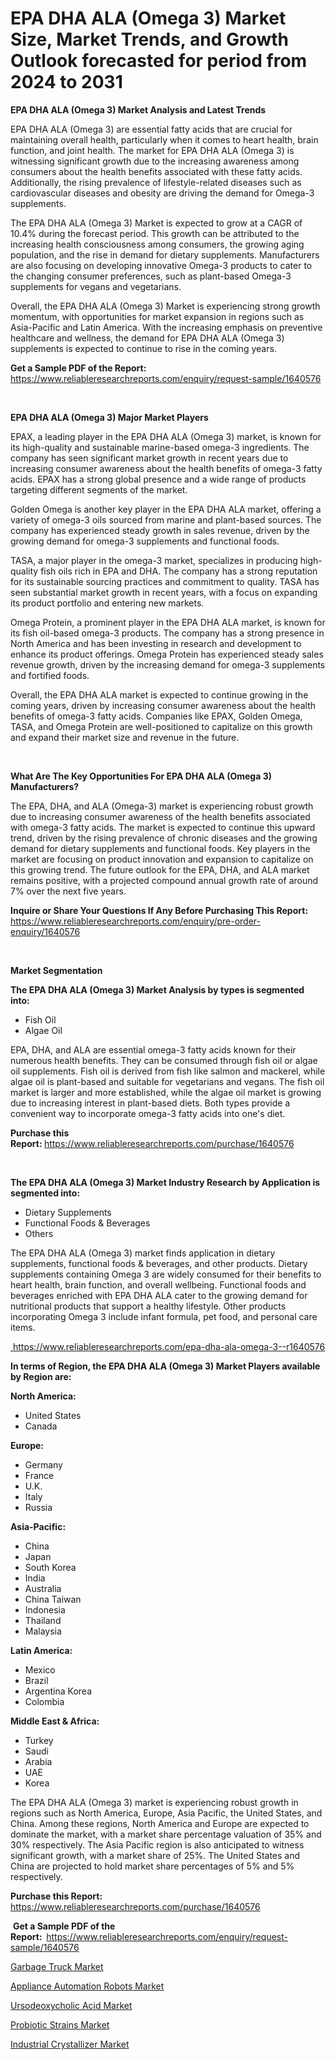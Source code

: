 <p><h1>EPA DHA ALA (Omega 3) Market Size, Market Trends, and Growth Outlook forecasted for period from 2024 to 2031</h1></p><p><strong>EPA DHA ALA (Omega 3) Market Analysis and Latest Trends</strong></p>
<p><p>EPA DHA ALA (Omega 3) are essential fatty acids that are crucial for maintaining overall health, particularly when it comes to heart health, brain function, and joint health. The market for EPA DHA ALA (Omega 3) is witnessing significant growth due to the increasing awareness among consumers about the health benefits associated with these fatty acids. Additionally, the rising prevalence of lifestyle-related diseases such as cardiovascular diseases and obesity are driving the demand for Omega-3 supplements.</p><p>The EPA DHA ALA (Omega 3) Market is expected to grow at a CAGR of 10.4% during the forecast period. This growth can be attributed to the increasing health consciousness among consumers, the growing aging population, and the rise in demand for dietary supplements. Manufacturers are also focusing on developing innovative Omega-3 products to cater to the changing consumer preferences, such as plant-based Omega-3 supplements for vegans and vegetarians.</p><p>Overall, the EPA DHA ALA (Omega 3) Market is experiencing strong growth momentum, with opportunities for market expansion in regions such as Asia-Pacific and Latin America. With the increasing emphasis on preventive healthcare and wellness, the demand for EPA DHA ALA (Omega 3) supplements is expected to continue to rise in the coming years.</p></p>
<p><strong>Get a Sample PDF of the Report:&nbsp;</strong> <a href="https://www.reliableresearchreports.com/enquiry/request-sample/1640576">https://www.reliableresearchreports.com/enquiry/request-sample/1640576</a></p>
<p>&nbsp;</p>
<p><strong>EPA DHA ALA (Omega 3) Major Market Players</strong></p>
<p><p>EPAX, a leading player in the EPA DHA ALA (Omega 3) market, is known for its high-quality and sustainable marine-based omega-3 ingredients. The company has seen significant market growth in recent years due to increasing consumer awareness about the health benefits of omega-3 fatty acids. EPAX has a strong global presence and a wide range of products targeting different segments of the market.</p><p>Golden Omega is another key player in the EPA DHA ALA market, offering a variety of omega-3 oils sourced from marine and plant-based sources. The company has experienced steady growth in sales revenue, driven by the growing demand for omega-3 supplements and functional foods.</p><p>TASA, a major player in the omega-3 market, specializes in producing high-quality fish oils rich in EPA and DHA. The company has a strong reputation for its sustainable sourcing practices and commitment to quality. TASA has seen substantial market growth in recent years, with a focus on expanding its product portfolio and entering new markets.</p><p>Omega Protein, a prominent player in the EPA DHA ALA market, is known for its fish oil-based omega-3 products. The company has a strong presence in North America and has been investing in research and development to enhance its product offerings. Omega Protein has experienced steady sales revenue growth, driven by the increasing demand for omega-3 supplements and fortified foods.</p><p>Overall, the EPA DHA ALA market is expected to continue growing in the coming years, driven by increasing consumer awareness about the health benefits of omega-3 fatty acids. Companies like EPAX, Golden Omega, TASA, and Omega Protein are well-positioned to capitalize on this growth and expand their market size and revenue in the future.</p></p>
<p>&nbsp;</p>
<p><strong>What Are The Key Opportunities For EPA DHA ALA (Omega 3) Manufacturers?</strong></p>
<p><p>The EPA, DHA, and ALA (Omega-3) market is experiencing robust growth due to increasing consumer awareness of the health benefits associated with omega-3 fatty acids. The market is expected to continue this upward trend, driven by the rising prevalence of chronic diseases and the growing demand for dietary supplements and functional foods. Key players in the market are focusing on product innovation and expansion to capitalize on this growing trend. The future outlook for the EPA, DHA, and ALA market remains positive, with a projected compound annual growth rate of around 7% over the next five years.</p></p>
<p><strong>Inquire or Share Your Questions If Any Before Purchasing This Report:</strong> <a href="https://www.reliableresearchreports.com/enquiry/pre-order-enquiry/1640576">https://www.reliableresearchreports.com/enquiry/pre-order-enquiry/1640576</a></p>
<p>&nbsp;</p>
<p><strong>Market Segmentation</strong></p>
<p><strong>The EPA DHA ALA (Omega 3) Market Analysis by types is segmented into:</strong></p>
<p><ul><li>Fish Oil</li><li>Algae Oil</li></ul></p>
<p><p>EPA, DHA, and ALA are essential omega-3 fatty acids known for their numerous health benefits. They can be consumed through fish oil or algae oil supplements. Fish oil is derived from fish like salmon and mackerel, while algae oil is plant-based and suitable for vegetarians and vegans. The fish oil market is larger and more established, while the algae oil market is growing due to increasing interest in plant-based diets. Both types provide a convenient way to incorporate omega-3 fatty acids into one's diet.</p></p>
<p><strong>Purchase this Report:&nbsp;</strong><a href="https://www.reliableresearchreports.com/purchase/1640576">https://www.reliableresearchreports.com/purchase/1640576</a></p>
<p>&nbsp;</p>
<p><strong>The EPA DHA ALA (Omega 3) Market Industry Research by Application is segmented into:</strong></p>
<p><ul><li>Dietary Supplements</li><li>Functional Foods & Beverages</li><li>Others</li></ul></p>
<p><p>The EPA DHA ALA (Omega 3) market finds application in dietary supplements, functional foods & beverages, and other products. Dietary supplements containing Omega 3 are widely consumed for their benefits to heart health, brain function, and overall wellbeing. Functional foods and beverages enriched with EPA DHA ALA cater to the growing demand for nutritional products that support a healthy lifestyle. Other products incorporating Omega 3 include infant formula, pet food, and personal care items.</p></p>
<p><a href="https://www.reliableresearchreports.com/epa-dha-ala-omega-3--r1640576">&nbsp;https://www.reliableresearchreports.com/epa-dha-ala-omega-3--r1640576</a></p>
<p><strong>In terms of Region, the EPA DHA ALA (Omega 3) Market Players available by Region are:</strong></p>
<p>
    <p> <strong> North America: </strong>
        <ul>
            <li>United States</li>
            <li>Canada</li>
        </ul>
        </p> 
    <p> <strong> Europe: </strong>
        <ul>
            <li>Germany</li>
            <li>France</li>
            <li>U.K.</li>
            <li>Italy</li>
            <li>Russia</li>
        </ul>
        </p> 
    <p> <strong> Asia-Pacific: </strong>
        <ul>
            <li>China</li>
            <li>Japan</li>
            <li>South Korea</li>
            <li>India</li>
            <li>Australia</li>
            <li>China Taiwan</li>
            <li>Indonesia</li>
            <li>Thailand</li>
            <li>Malaysia</li>
        </ul>
        </p> 
    <p> <strong> Latin America: </strong>
        <ul>
            <li>Mexico</li>
            <li>Brazil</li>
            <li>Argentina Korea</li>
            <li>Colombia</li>
        </ul>
        </p> 
    <p> <strong> Middle East & Africa: </strong>
        <ul>
            <li>Turkey</li>
            <li>Saudi</li>
            <li>Arabia</li>
            <li>UAE</li>
            <li>Korea</li>
        </ul>
    </p>
    </p>
<p><p>The EPA DHA ALA (Omega 3) market is experiencing robust growth in regions such as North America, Europe, Asia Pacific, the United States, and China. Among these regions, North America and Europe are expected to dominate the market, with a market share percentage valuation of 35% and 30% respectively. The Asia Pacific region is also anticipated to witness significant growth, with a market share of 25%. The United States and China are projected to hold market share percentages of 5% and 5% respectively.</p></p>
<p><strong>Purchase this Report: </strong><a href="https://www.reliableresearchreports.com/purchase/1640576">https://www.reliableresearchreports.com/purchase/1640576</a></p>
<p>&nbsp;<strong>Get a Sample PDF of the Report:&nbsp;&nbsp;</strong><a href="https://www.reliableresearchreports.com/enquiry/request-sample/1640576">https://www.reliableresearchreports.com/enquiry/request-sample/1640576</a></p>
<p><strong></strong></p>
<p><p><a href="https://medium.com/@v8581137/garbage-truck-market-outlook-complete-industry-analysis-2024-to-2031-d9b9a1e5a60a">Garbage Truck Market</a></p><p><a href="https://www.linkedin.com/pulse/appliance-automation-robots-market-size-share-trends-analysis-xkhnc?trackingId=PxJGv6%2FbRqa%2BCJBLU%2FJhfg%3D%3D">Appliance Automation Robots Market</a></p><p><a href="https://github.com/prosalinda88/Market-Research-Report-List-6/blob/main/ursodeoxycholic-acid-market.md">Ursodeoxycholic Acid Market</a></p><p><a href="https://github.com/NorbertYates/Market-Research-Report-List-6/blob/main/probiotic-strains-market.md">Probiotic Strains Market</a></p><p><a href="https://medium.com/@merlrolfson/global-industrial-crystallizer-industry-research-report-competitive-landscape-market-size-befd241249ed">Industrial Crystallizer Market</a></p></p>